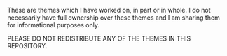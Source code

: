 These are themes which I have worked on, in part or in whole. I do not necessarily have full ownership over these themes and I am sharing them for informational purposes only. 

PLEASE DO NOT REDISTRIBUTE ANY OF THE THEMES IN THIS REPOSITORY.



